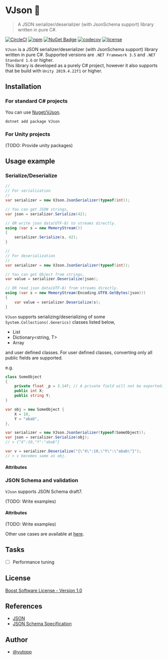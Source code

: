 # VJson 🍣

> A JSON serializer/deserializer (with JsonSchema support) library written in pure C#.

[![CircleCI](https://circleci.com/gh/yutopp/VJson.svg?style=svg)](https://circleci.com/gh/yutopp/VJson)
[![npm](https://img.shields.io/npm/v/net.yutopp.vjson)](https://www.npmjs.com/package/net.yutopp.vjson)
[![NuGet Badge](https://buildstats.info/nuget/vjson)](https://www.nuget.org/packages/VJson/)
[![codecov](https://codecov.io/gh/yutopp/VJson/branch/master/graph/badge.svg)](https://codecov.io/gh/yutopp/VJson)
[![license](https://img.shields.io/github/license/yutopp/VJson.svg)](https://github.com/yutopp/VJson/blob/master/LICENSE_1_0.txt)

`VJson` is a JSON serializer/deserializer (with JsonSchema support) library written in pure C#. Supported versions are `.NET Framework 3.5` and `.NET Standard 1.6` or higher.  
This library is developed as a purely C# project, however it also supports that be build with `Unity 2019.4.22f1` or higher.

## Installation

### For standard C# projects

You can use [Nuget/VJson](https://www.nuget.org/packages/VJson/).

```bash
dotnet add package VJson
```

### For Unity projects

(TODO: Provide unity packages)

## Usage example

### Serialize/Deserialize

```csharp
//
// For serialization
//
var serializer = new VJson.JsonSerializer(typeof(int));

// You can get JSON strings,
var json = serializer.Serialize(42);

// OR write json data(UTF-8) to streams directly.
using (var s = new MemoryStream())
{
    serializer.Serialize(s, 42);
}
```

```csharp
//
// For deserialization
//
var serializer = new VJson.JsonSerializer(typeof(int));

// You can get Object from strings,
var value = serializer.Deserialize(json);

// OR read json data(UTF-8) from streams directly.
using (var s = new MemoryStream(Encoding.UTF8.GetBytes(json)))
{
    var value = serializer.Deserialize(s);
}
```

`VJson` supports serializing/deserializing of some `System.Collections(.Generics)` classes listed below,

- List<T>
- Dictionary<string, T>
- Array

and user defined classes. For user defined classes, converting only all public fields are supported.

e.g.

```csharp
class SomeObject
{
    private float _p = 3.14f; // A private field will not be exported.
    public int X;
    public string Y;
}

var obj = new SomeObject {
    X = 10,
    Y = "abab",
},

var serializer = new VJson.JsonSerializer(typeof(SomeObject));
var json = serializer.Serialize(obj);
// > {"X":10,"Y":"abab"}

var v = serializer.Deserialize("{\"X\":10,\"Y\":\"abab\"}");
// > v becomes same as obj.
```

#### Attributes

### JSON Schema and validation

`VJson` supports JSON Schema draft7.

(TODO: Write examples)

#### Attributes

(TODO: Write examples)

Other use cases are available at [here](https://github.com/yutopp/VJson/tree/master/Assets/VJson/Editor/Tests).

## Tasks

- [ ] Performance tuning

## License

[Boost Software License - Version 1.0](./LICENSE_1_0.txt)

## References

- [JSON](https://www.json.org/)
- [JSON Schema Specification](https://json-schema.org/specification.html)

## Author

- [@yutopp](https://github.com/yutopp)

